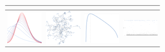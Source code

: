 
---
<table>
  <tr>
    <td><img src="variational_EB.svg" height="50%"></td>
    <td><img src="random_graph.svg" height="50%"></td>
    <td><img src="plot_ml.svg"></td>
    <td><img src="plot_ppi.svg"></td>
  </tr>
</table>


<!--
**gleday/gleday** is a ✨ _special_ ✨ repository because its `README.md` (this file) appears on your GitHub profile.

Here are some ideas to get you started:

- 🔭 I’m currently working on ...
- 🌱 I’m currently learning ...
- 👯 I’m looking to collaborate on ...
- 🤔 I’m looking for help with ...
- 💬 Ask me about ...
- 📫 How to reach me: ...
- 😄 Pronouns: ...
- ⚡ Fun fact: ...
-->
